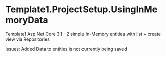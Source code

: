 # Template1.ProjectSetup.UsingInMemoryData
Template1 Asp.Net Core 3.1 - 2 simple In-Memory entities with list + create view via Repositories  

Issues: Added Data to entities is not currently being saved
